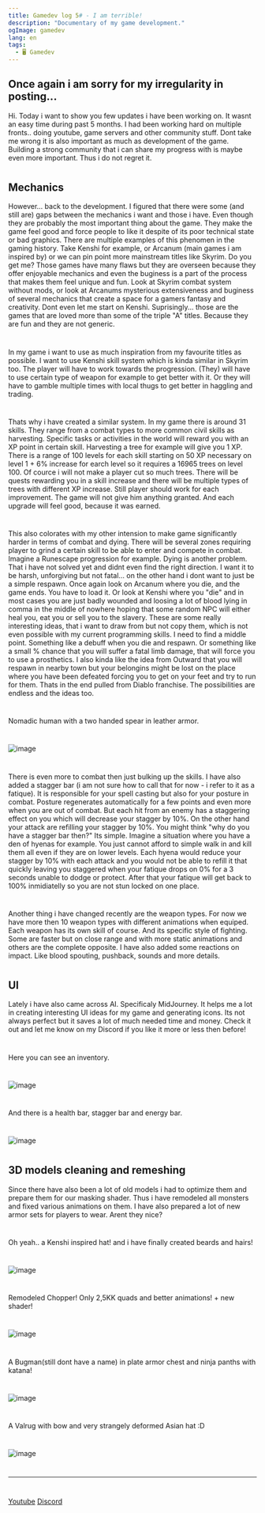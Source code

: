 ```yaml
---
title: Gamedev log 5# - I am terrible!
description: "Documentary of my game development."
ogImage: gamedev
lang: en
tags:
  - 🖥️ Gamedev
---
```

## Once again i am sorry for my irregularity in posting... 
Hi.
Today i want to show you few updates i have been working on. It wasnt an easy time 
during past 5 months. I had been working hard on multiple fronts.. doing youtube, game 
servers and other community stuff. Dont take me wrong it is also important as much as 
development of the game. Building a strong community that i can share my progress with 
is maybe even more important. Thus i do not regret it. 
#
## Mechanics
However... back to the development. 
I figured that there were some (and still are) gaps between the mechanics i want and those
i have. Even though they are probably the most important thing about the game. They make 
the game feel good and force people to like it despite of its poor technical state or bad 
graphics. There are multiple examples of this phenomen in the gaming history. Take Kenshi 
for example, or Arcanum (main games i am inspired by) or we can pin point more mainstream
titles like Skyrim. Do you get me? Those games have many flaws but they are overseen 
because they offer enjoyable mechanics and even the buginess is a part of the process that
makes them feel unique and fun. Look at Skyrim combat system without mods, or look at Arcanums
mysterious extensiveness and buginess of several mechanics that create a space for a gamers 
fantasy and creativity. Dont even let me start on Kenshi. Suprisingly... those are the games
that are loved more than some of the triple "A" titles. Because they are fun and they are not
generic. 
#
In my game i want to use as much inspiration from my favourite titles as possible. I want to 
use Kenshi skill system which is kinda similar in Skyrim too. The player will have to work 
towards the progression. (They) will have to use certain type of weapon for example to get 
better with it. Or they will have to gamble multiple times with local thugs to get better in
haggling and trading. 
#
Thats why i have created a similar system. In my game there is around 31 skills. They range 
from a combat types to more common civil skills as harvesting. Specific tasks or activities in
the world will reward you with an XP point in certain skill. Harvesting a tree for example
will give you 1 XP. There is a range of 100 levels for each skill starting on 50 XP necessary
on level 1 + 6% increase for earch level so it requires a 16965 trees on level 100. Of cource 
i will not make a player cut so much trees. There will be quests rewarding you in a skill
increase and there will be multiple types of trees with different XP increase. 
Still player should work for each improvement. The game will not give him anything granted. 
And each upgrade will feel good, because it was earned. 
#
This also colorates with my other intension to make game significantly harder in terms of 
combat and dying. There will be several zones requiring player to grind a certain skill to be 
able to enter and compete in combat. Imagine a Runescape progression for example. 
Dying is another problem. That i have not solved yet and didnt even find the right direction. 
I want it to be harsh, unforgiving but not fatal... on the other hand i dont want to just be
a simple respawn. Once again look on Arcanum where you die, and the game ends. You have to load 
it. Or look at Kenshi where you "die" and in most cases you are just badly wounded and loosing
a lot of blood lying in comma in the middle of nowhere hoping that some random NPC will either
heal you, eat you or sell you to the slavery. These are some really interesting ideas, that
i want to draw from but not copy them, which is not even possible with my current programming
skills. I need to find a middle point. Something like a debuff when you die and respawn. Or
something like a small % chance that you will suffer a fatal limb damage, that will force you 
to use a prosthetics. I also kinda like the idea from Outward that you will respawn in nearby
town but your belongins might be lost on the place where you have been defeated forcing you 
to get on your feet and try to run for them. Thats in the end pulled from Diablo franchise. 
The possibilities are endless and the ideas too. 
#
Nomadic human with a two handed spear in leather armor. 
#
![image](https://cdn.discordapp.com/attachments/980416693094453268/1102003089818529813/image.png)
#
There is even more to combat then just bulking up the skills. I have also added a stagger bar
(i am not sure how to call that for now - i refer to it as a fatique). It is responsible for
your spell casting but also for your posture in combat. Posture regenerates automatically 
for a few points and even more when you are out of combat. But each hit from an enemy has a
staggering effect on you which will decrease your stagger by 10%. On the other hand your 
attack are refilling your stagger by 10%. You might think "why do you have a stagger bar then?"
Its simple. Imagine a situation where you have a den of hyenas for example. You just cannot 
afford to simple walk in and kill them all even if they are on lower levels. Each hyena would
reduce your stagger by 10% with each attack and you would not be able to refill it that quickly
leaving you staggered when your fatique drops on 0% for a 3 seconds unable to dodge or protect.
After that your fatique will get back to 100% inmidiatelly so you are not stun locked on one place.
#
Another thing i have changed recently are the weapon types. For now we have more then 10 
weapon types with different animations when equiped. Each weapon has its own skill of course.
And its specific style of fighting. Some are faster but on close range and with more static 
animations and others are the complete opposite. 
I have also added some reactions on impact. Like blood spouting, pushback, sounds and more 
details.
#
## UI 
Lately i have also came across AI. Specificaly MidJourney. It helps me a lot in creating 
interesting UI ideas for my game and generating icons. Its not always perfect but it saves
a lot of much needed time and money. Check it out and let me know on my Discord if you like it
more or less then before!
#
Here you can see an inventory. 
#
![image](https://cdn.discordapp.com/attachments/980416693094453268/1097580909194117231/image.png)
#
And there is a health bar, stagger bar and energy bar. 
#
![image](https://cdn.discordapp.com/attachments/980416693094453268/1097580751177928795/image.png)
#
## 3D models cleaning and remeshing
Since there have also been a lot of old models i had to optimize them and prepare them for our
masking shader. Thus i have remodeled all monsters and fixed various animations on them. 
I have also prepared a lot of new armor sets for players to wear. Arent they nice? 
#
Oh yeah.. a Kenshi inspired hat! and i have finally created beards and hairs!  
#
![image](https://cdn.discordapp.com/attachments/980416693094453268/1102686327461388409/image.png)
#
Remodeled Chopper! Only 2,5KK quads and better animations! + new shader!  
#
![image](https://cdn.discordapp.com/attachments/980416693094453268/1102686562921222266/image.png)
#
A Bugman(still dont have a name) in plate armor chest and ninja panths with katana!
#
![image](https://cdn.discordapp.com/attachments/980416693094453268/1102687081374941254/image.png)
#
A Valrug with bow and very strangely deformed Asian hat :D
#
![image](https://cdn.discordapp.com/attachments/980416693094453268/1102687511723135116/image.png)
#
---
#
[Youtube](https://www.youtube.com/c/ViktorBřenekYT)
[Discord](https://discord.com/invite/2Uj6N5N)
